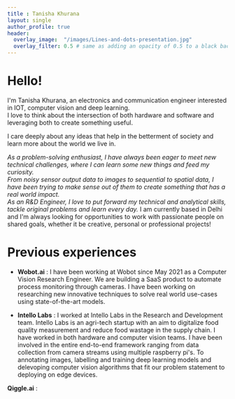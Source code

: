 ```yaml
---
title : Tanisha Khurana
layout: single
author_profile: true
header:
  overlay_image:  "/images/Lines-and-dots-presentation.jpg"
  overlay_filter: 0.5 # same as adding an opacity of 0.5 to a black background
---
```


# Hello!
I'm Tanisha Khurana, an electronics and communication engineer interested in IOT, computer vision and deep learning.  
I love to think about the intersection of both hardware and software and leveraging both to create something useful.  

I care deeply about any ideas that help in the betterment of society and learn more about the world we live in.  

*As a problem-solving enthusiast, I have always been eager to meet new technical challenges, where I can learn some new things and feed my curiosity.  
From noisy sensor output data to images to sequential to spatial data, I have been trying to make sense out of them to create something that has a real world impact.    
As an R&D Engineer, I love to put forward my technical and analytical skills, tackle original problems and learn every day.*
I am currently based in Delhi and I'm always looking for opportunities to work with passionate people on shared goals, whether it be creative, personal or professional projects!

# Previous experiences
- **Wobot.ai** :
	I have been working at Wobot since May 2021 as a Computer Vision Research Engineer. We are building a SaaS product to automate process monitoring through cameras. I have been working on researching new innovative techniques to solve real world use-cases using state-of-the-art models.

- **Intello Labs** :
	I worked at Intello Labs in the Research and Development team. Intello Labs is an agri-tech startup with an aim to digitalize food quality measurement and reduce food wastage in the supply chain. I have worked in both hardware and computer vision teams. I have been involved in the entire end-to-end framework ranging from data collection from camera streams using multiple raspberry pi's. To annotating images, labelling and training deep learning models and delevoping computer vision algorithms that fit our problem statement to deploying on edge devices.
	
**Qiggle.ai** :

	
	 
	 
	
	 





